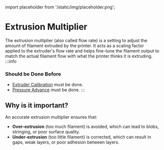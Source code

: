 import placeholder from '/static/img/placeholder.png';

# Extrusion Multiplier
The extrusion multiplier (also called flow rate) is a setting to adjust the amount of filament extruded by the printer. It acts as a scaling factor applied to the extruder's flow rate and helps fine-tune the filament output to match the actual filament flow with what the printer thinks it is extruding.
:::info
### Should be Done Before
- [Extruder Calibration](/Extruder%20Calibration) must be done.
- [Pressure Advance](/Extruder%20Calibration) must be done.
:::

## Why is it important?
An accurate extrusion multiplier ensures that:

 - **Over-extrusion** (too much filament) is avoided, which can lead to blobs, stringing, or poor surface quality.
 - **Under-extrusion** (too little filament) is corrected, which can result in gaps, weak layers, or poor adhesion between layers.